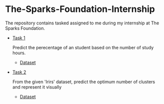 # The-Sparks-Foundation-Internship
The repository contains tasked assigned to me during my internship at The Sparks Foundation.

- [Task 1](https://github.com/srijan-singh/The-Sparks-Foundation-Internship/blob/main/Task_1_Linear_Regression.ipynb)
    
    Predict the perecentage of an student based on the number of study hours.
    - [Dataset](http://bit.ly/w-data)

- [Task 2](https://github.com/srijan-singh/The-Sparks-Foundation-Internship/blob/main/Task_2_Clustering.ipynb)

    From the given 'Irirs' dataset, predict the optimum number of clusters and represent it visually
    - [Dataset](https://bit.ly/3kXTdox)



